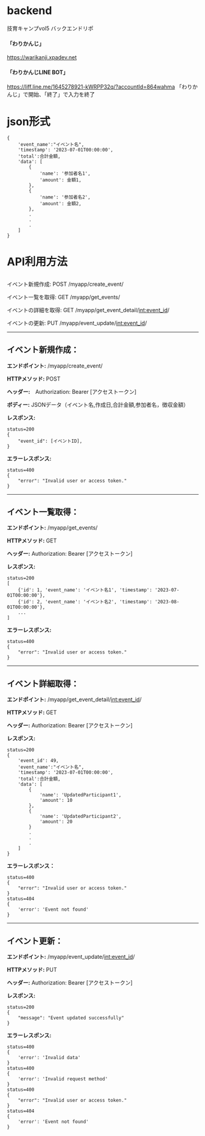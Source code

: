 # backend
技育キャンプvol5 バックエンドリポ

#### 「わりかんじ」
https://warikanji.xpadev.net

#### 「わりかんじLINE BOT」
https://liff.line.me/1645278921-kWRPP32q/?accountId=864wahma
「わりかんじ」で開始、「終了」で入力を終了

# json形式

    {
        'event_name':"イベント名",
        'timestamp': '2023-07-01T00:00:00',
        'total':合計金額,
        'data': [
            {
                'name': '参加者名1',
                'amount': 金額1,
            },
            {
                'name': '参加者名2',
                'amount': 金額2,
            },
            .
            .
            .
        ]
    }
# API利用方法

##
イベント新規作成: POST /myapp/create_event/

イベント一覧を取得: GET /myapp/get_events/

イベントの詳細を取得: GET /myapp/get_event_detail/<int:event_id>/

イベントの更新: PUT /myapp/event_update/<int:event_id>/

---
## イベント新規作成：
__エンドポイント:__ /myapp/create_event/

__HTTPメソッド:__ POST

__ヘッダー:__　Authorization: Bearer [アクセストークン]
  
__ボディー:__ JSONデータ（イベント名,作成日,合計金額,参加者名，徴収金額）

__レスポンス:__

    status=200
    {
        "event_id": [イベントID],
    }

__エラーレスポンス:__

    status=400
    {
        "error": "Invalid user or access token."
    }

***
## イベント一覧取得：

__エンドポイント:__ /myapp/get_events/

__HTTPメソッド:__  GET

__ヘッダー:__ Authorization: Bearer [アクセストークン]

__レスポンス:__ 

    status=200
    [
        {'id': 1, 'event_name': 'イベント名1', 'timestamp': '2023-07-01T00:00:00'},
        {'id': 2, 'event_name': 'イベント名2', 'timestamp': '2023-08-01T00:00:00'}, 
        ...
    ]

__エラーレスポンス:__

    status=400
    {
        "error": "Invalid user or access token."
    }

***
## イベント詳細取得：
__エンドポイント:__ /myapp/get_event_detail/<int:event_id>/

__HTTPメソッド:__  GET

__ヘッダー:__ Authorization: Bearer [アクセストークン]

__レスポンス:__ 

    status=200
    {
        'event_id': 49, 
        'event_name':"イベント名",
        'timestamp': '2023-07-01T00:00:00',
        'total':合計金額,
        'data': [
            {
                'name': 'UpdatedParticipant1',
                'amount': 10
            }, 
            {
                'name': 'UpdatedParticipant2', 
                'amount': 20
            }
            .
            .
            .
        ]
    }

__エラーレスポンス：__

    status=400
    {
        "error": "Invalid user or access token."
    }
    status=404
    {
        'error': 'Event not found' 
    }

---
## イベント更新：

__エンドポイント:__ /myapp/event_update/<int:event_id>/

__HTTPメソッド:__  PUT

__ヘッダー:__ Authorization: Bearer [アクセストークン]


__レスポンス:__

    status=200
    {
        "message": "Event updated successfully"
    }

__エラーレスポンス:__

    status=400
    {
        'error': 'Invalid data'
    }
    status=400
    {
        'error': 'Invalid request method'
    }
    status=400
    {
        "error": "Invalid user or access token."
    }
    status=404
    {
        'error': 'Event not found'
    }
